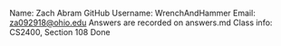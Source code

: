 ﻿Name: Zach Abram
GitHub Username: WrenchAndHammer
Email: za092918@ohio.edu
Answers are recorded on answers.md
Class info: CS2400, Section 108
Done